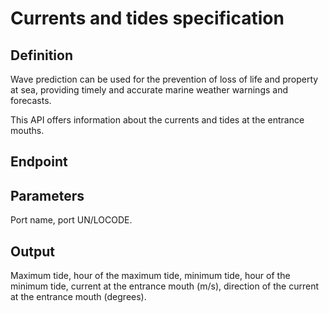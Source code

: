 # Currents and tides specification

## Definition
Wave prediction can be used for the prevention of loss of life and property at sea, providing timely and accurate marine weather warnings and forecasts.

This API offers information about the currents and tides at the entrance mouths.

## Endpoint
## Parameters
Port name, port UN/LOCODE.
## Output 
Maximum tide, hour of the maximum tide, minimum tide, hour of the minimum tide, current at the entrance mouth (m/s), direction of the current at the entrance mouth (degrees). 